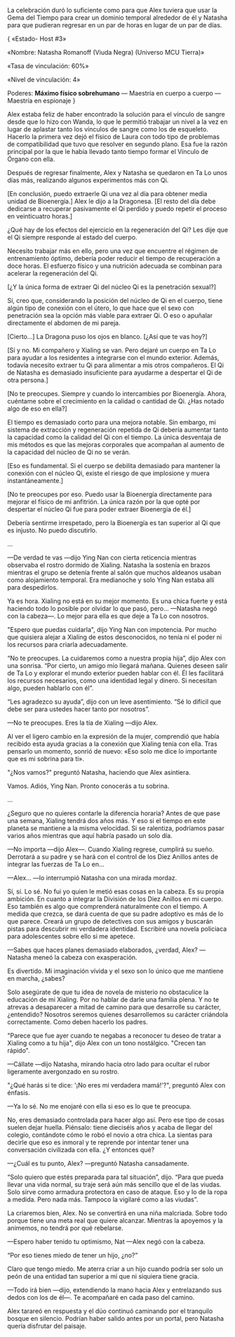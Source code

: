 
La celebración duró lo suficiente como para que Alex tuviera que usar la Gema del Tiempo para crear un dominio temporal alrededor de él y Natasha para que pudieran regresar en un par de horas en lugar de un par de días.

{
«Estado- Host #3»

«Nombre: Natasha Romanoff (Viuda Negra) (Universo MCU Tierra)»

«Tasa de vinculación: 60%»

«Nivel de vinculación: 4»

Poderes: **Máximo físico sobrehumano** — Maestría en cuerpo a cuerpo — Maestría en espionaje
}

Alex estaba feliz de haber encontrado la solución para el vínculo de sangre desde que lo hizo con Wanda, lo que le permitió trabajar un nivel a la vez en lugar de aplastar tanto los vínculos de sangre como los de esqueleto. Hacerlo la primera vez dejó el físico de Laura con todo tipo de problemas de compatibilidad que tuvo que resolver en segundo plano. Esa fue la razón principal por la que le había llevado tanto tiempo formar el Vínculo de Órgano con ella.

Después de regresar finalmente, Alex y Natasha se quedaron en Ta Lo unos días más, realizando algunos experimentos más con Qi.

[En conclusión, puedo extraerle Qi una vez al día para obtener media unidad de Bioenergía.] Alex le dijo a la Dragonesa. [El resto del día debe dedicarse a recuperar pasivamente el Qi perdido y puedo repetir el proceso en veinticuatro horas.]

¿Qué hay de los efectos del ejercicio en la regeneración del Qi? Les dije que el Qi siempre responde al estado del cuerpo.

Necesito trabajar más en ello, pero una vez que encuentre el régimen de entrenamiento óptimo, debería poder reducir el tiempo de recuperación a doce horas. El esfuerzo físico y una nutrición adecuada se combinan para acelerar la regeneración del Qi.

[¿Y la única forma de extraer Qi del núcleo Qi es la penetración sexual?]

Sí, creo que, considerando la posición del núcleo de Qi en el cuerpo, tiene algún tipo de conexión con el útero, lo que hace que el sexo con penetración sea la opción más viable para extraer Qi. O eso o apuñalar directamente el abdomen de mi pareja.

[Cierto...] La Dragona puso los ojos en blanco. [¿Así que te vas hoy?]

[Sí y no. Mi compañero y Xialing se van. Pero dejaré un cuerpo en Ta Lo para ayudar a los residentes a integrarse con el mundo exterior. Además, todavía necesito extraer tu Qi para alimentar a mis otros compañeros. El Qi de Natasha es demasiado insuficiente para ayudarme a despertar el Qi de otra persona.]

[No te preocupes. Siempre y cuando lo intercambies por Bioenergía. Ahora, cuéntame sobre el crecimiento en la calidad o cantidad de Qi. ¿Has notado algo de eso en ella?]

El tiempo es demasiado corto para una mejora notable. Sin embargo, mi sistema de extracción y regeneración repetida de Qi debería aumentar tanto la capacidad como la calidad del Qi con el tiempo. La única desventaja de mis métodos es que las mejoras corporales que acompañan al aumento de la capacidad del núcleo de Qi no se verán.

[Eso es fundamental. Si el cuerpo se debilita demasiado para mantener la conexión con el núcleo Qi, existe el riesgo de que implosione y muera instantáneamente.]

[No te preocupes por eso. Puedo usar la Bioenergía directamente para mejorar el físico de mi anfitrión. La única razón por la que opté por despertar el núcleo Qi fue para poder extraer Bioenergía de él.]

Debería sentirme irrespetado, pero la Bioenergía es tan superior al Qi que es injusto. No puedo discutirlo.

…

—De verdad te vas —dijo Ying Nan con cierta reticencia mientras observaba el rostro dormido de Xialing. Natasha la sostenía en brazos mientras el grupo se detenía frente al salón que muchos aldeanos usaban como alojamiento temporal. Era medianoche y solo Ying Nan estaba allí para despedirlos.

Ya es hora. Xialing no está en su mejor momento. Es una chica fuerte y está haciendo todo lo posible por olvidar lo que pasó, pero... —Natasha negó con la cabeza—. Lo mejor para ella es que deje a Ta Lo con nosotros.

"Espero que puedas cuidarla", dijo Ying Nan con impotencia. Por mucho que quisiera alejar a Xialing de estos desconocidos, no tenía ni el poder ni los recursos para criarla adecuadamente.

“No te preocupes. La cuidaremos como a nuestra propia hija”, dijo Alex con una sonrisa. “Por cierto, un amigo mío llegará mañana. Quienes deseen salir de Ta Lo y explorar el mundo exterior pueden hablar con él. Él les facilitará los recursos necesarios, como una identidad legal y dinero. Si necesitan algo, pueden hablarlo con él”.

“Les agradezco su ayuda”, dijo con un leve asentimiento. “Sé lo difícil que debe ser para ustedes hacer tanto por nosotros”.

—No te preocupes. Eres la tía de Xialing —dijo Alex.

Al ver el ligero cambio en la expresión de la mujer, comprendió que había recibido esta ayuda gracias a la conexión que Xialing tenía con ella. Tras pensarlo un momento, sonrió de nuevo: «Eso solo me dice lo importante que es mi sobrina para ti».

"¿Nos vamos?" preguntó Natasha, haciendo que Alex asintiera.

Vamos. Adiós, Ying Nan. Pronto conocerás a tu sobrina.

…

¿Seguro que no quieres contarle la diferencia horaria? Antes de que pase una semana, Xialing tendrá dos años más. Y eso si el tiempo en este planeta se mantiene a la misma velocidad. Si se ralentiza, podríamos pasar varios años mientras que aquí habría pasado un solo día.

—No importa —dijo Alex—. Cuando Xialing regrese, cumplirá su sueño. Derrotará a su padre y se hará con el control de los Diez Anillos antes de integrar las fuerzas de Ta Lo en...

—Alex… —lo interrumpió Natasha con una mirada mordaz.

Sí, sí. Lo sé. No fui yo quien le metió esas cosas en la cabeza. Es su propia ambición. En cuanto a integrar la División de los Diez Anillos en mi cuerpo. Eso también es algo que comprenderá naturalmente con el tiempo. A medida que crezca, se dará cuenta de que su padre adoptivo es más de lo que parece. Creará un grupo de detectives con sus amigos y buscarán pistas para descubrir mi verdadera identidad. Escribiré una novela policiaca para adolescentes sobre ello si me apetece.

—Sabes que haces planes demasiado elaborados, ¿verdad, Alex? —Natasha meneó la cabeza con exasperación.

Es divertido. Mi imaginación vívida y el sexo son lo único que me mantiene en marcha, ¿sabes?

Solo asegúrate de que tu idea de novela de misterio no obstaculice la educación de mi Xialing. Por no hablar de darle una familia plena. Y no te atrevas a desaparecer a mitad de camino para que desarrolle su carácter, ¿entendido? Nosotros seremos quienes desarrollemos su carácter criándola correctamente. Como deben hacerlo los padres.

"Parece que fue ayer cuando te negabas a reconocer tu deseo de tratar a Xialing como a tu hija", dijo Alex con un tono nostálgico. "Crecen tan rápido".

—Cállate —dijo Natasha, mirando hacia otro lado para ocultar el rubor ligeramente avergonzado en su rostro.

"¿Qué harás si te dice: '¡No eres mi verdadera mamá!'?", preguntó Alex con énfasis.

—Ya lo sé. No me enojaré con ella si eso es lo que te preocupa.

No, eres demasiado controlada para hacer algo así. Pero ese tipo de cosas suelen dejar huella. Piénsalo: tiene dieciséis años y acaba de llegar del colegio, contándote cómo le robó el novio a otra chica. La sientas para decirle que eso es inmoral y te reprende por intentar tener una conversación civilizada con ella. ¿Y entonces qué?

—¿Cuál es tu punto, Alex? —preguntó Natasha cansadamente.

“Solo quiero que estés preparada para tal situación”, dijo. “Para que pueda llevar una vida normal, su traje será aún más sencillo que el de las viudas. Solo sirve como armadura protectora en caso de ataque. Eso y lo de la ropa a medida. Pero nada más. Tampoco la vigilaré como a las viudas”.

La criaremos bien, Alex. No se convertirá en una niña malcriada. Sobre todo porque tiene una meta real que quiere alcanzar. Mientras la apoyemos y la animemos, no tendrá por qué rebelarse.

—Espero haber tenido tu optimismo, Nat —Alex negó con la cabeza.

“Por eso tienes miedo de tener un hijo, ¿no?”

Claro que tengo miedo. Me aterra criar a un hijo cuando podría ser solo un peón de una entidad tan superior a mí que ni siquiera tiene gracia.

—Todo irá bien —dijo, extendiendo la mano hacia Alex y entrelazando sus dedos con los de él—. Te acompañaré en cada paso del camino.

Alex tarareó en respuesta y el dúo continuó caminando por el tranquilo bosque en silencio. Podrían haber salido antes por un portal, pero Natasha quería disfrutar del paisaje.
